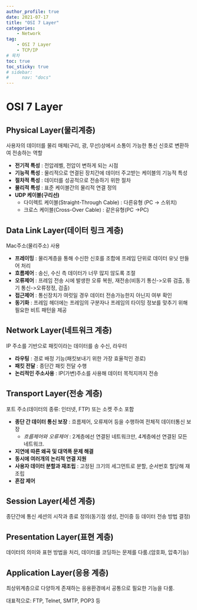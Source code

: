 ```yaml
---
author_profile: true
date: 2021-07-17
title: "OSI 7 Layer"
categories: 
    - Network
tag: 
    - OSI 7 Layer
    - TCP/IP
# 목차
toc: true  
toc_sticky: true 
# sidebar:
#     nav: "docs"
---
```


# OSI 7 Layer

## Physical Layer(물리계층)

사용자의 데이터를 물리 매체(구리, 광, 무선)상에서 소통이 가능한 통신 신호로 변환하여 전송하는 역할

- **전기적 특성** : 전압레벨, 전압이 변하게 되는 시점
- **기능적 특성** : 물리적으로 연결된 장치간에 데이터 주고받는 케이블의 기능적 특성
- **절차적 특성** : 데이터를 성공적으로 전송하기 위한 절차
- **물리적 특성** : 표준 케이블간의 물리적 연결 정의
- **UDP 케이블(구리선)** 
    - 다이렉트 케이블(Straight-Through Cable) : 다른유형 (PC -> 스위치)
    - 크로스 케이블(Cross-Over Cable) : 같은유형(PC ->PC)

## Data Link Layer(데이터 링크 계층)

Mac주소(물리주소) 사용

- **프레이밍** : 물리계층을 통해 수신한 신호를 조합에 프레임 단위로 데이터 유닛 만들어 처리
- **흐름제어** : 송신, 수신 측 데이터가 너무 많지 않도록 조절
- **오류제어** : 프레임 전송 시에 발생한 오류 복원, 재전송(비동기 통신->오류 검출, 동기 통신->오류정정, 검출)
- **접근제어** : 통신장치가 여럿일 경우 데이터 전송가능한지 아닌지 여부 확인
- **동기화** : 프레임 헤더에는 프레임의 구분자나 프레임의 타이밍 정보를 맞추기 위해 필요한 비트 패턴을 제공

## Network Layer(네트워크 계층)

IP 주소를 기반으로 패킷이라는 데이터를 송 수신, 라우터

- **라우팅** : 경로 배정 기능(패킷보내기 위한 가장 효율적인 경로)
- **패킷 전달** : 종단간 패킷 전달 수행
- **논리적인 주소사용** : IP(가변)주소를 사용해 데이터 목적지까지 전송


## Transport Layer(전송 계층)

포트 주소(데이터의 종류: 인터넷, FTP) 또는 소켓 주소 포함

- **종단 간 데이터 통신 보장** : 흐름제어, 오류제어 등을 수행하여 전체적 데이터통신 보장
    - _흐름제어와 오류제어_ : 2계층에선 연결된 네트워크만, 4계층에선 연결된 모든 네트워크.
- **지연에 따른 왜곡 및 대역폭 문제 해결**
- **동시에 여러개의 논리적 연결 지원**
- **사용자 데이터 분할과 재조립** : 고정된 크기의 세그먼트로 분할, 순서번호 할당해 재조립
- **혼잡 제어**

## Session Layer(세션 계층)

종단간에 통신 세션의 시작과 종료 정의(동기점 생성, 전이중 등 데이터 전송 방법 결정)

## Presentation Layer(표현 계층)

데이터의 의미와 표현 방법을 처리, 데이터를 코딩하는 문제를 다룸.(암호화, 압축기능)

## Application Layer(응용 계층)
 
최상위계층으로 다양하게 존재하는 응용환경에서 공통으로 필요한 기능을 다룸.

대표적으로: FTP, Telnet, SMTP, POP3 등